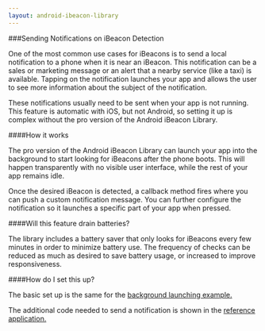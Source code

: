 ```yaml
---
layout: android-ibeacon-library
---
```


###Sending Notifications on iBeacon Detection

One of the most common use cases for iBeacons is to send a local notification to a phone when it is near an iBeacon.  This notification can be a sales or marketing message or an alert that a nearby service (like a taxi) is available.  Tapping on the notification launches your app and allows the user to see more information about the subject of the notification.

These notifications usually need to be sent when your app is not running.  This feature is automatic with iOS, but not Android, so setting it up is complex without the pro version of the Android iBeacon Library.

####How it works

The pro version of the Android iBeacon Library can launch your app into the background to start looking for iBeacons after the phone boots.  This will happen transparently with no visible user interface, while the rest of your app remains idle.

Once the desired iBeacon is detected, a callback method fires where you can push a custom notification message.  You can further configure the notification so it launches a specific part of your app when pressed.

####Will this feature drain batteries?

The library includes a battery saver that only looks for iBeacons every few minutes in order to minimize battery use.  The frequency of checks can be reduced as much as desired to save battery usage, or increased to improve responsiveness.

####How do I set this up?

The basic set up is the same for the [background launching example.](/ibeacon/android/samples.html)

The additional code needed to send a notification is shown in the [reference application.](https://github.com/RadiusNetworks/android-proximity-reference)
